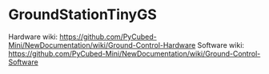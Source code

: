 # GroundStationTinyGS

Hardware wiki: https://github.com/PyCubed-Mini/NewDocumentation/wiki/Ground-Control-Hardware
Software wiki: https://github.com/PyCubed-Mini/NewDocumentation/wiki/Ground-Control-Software
